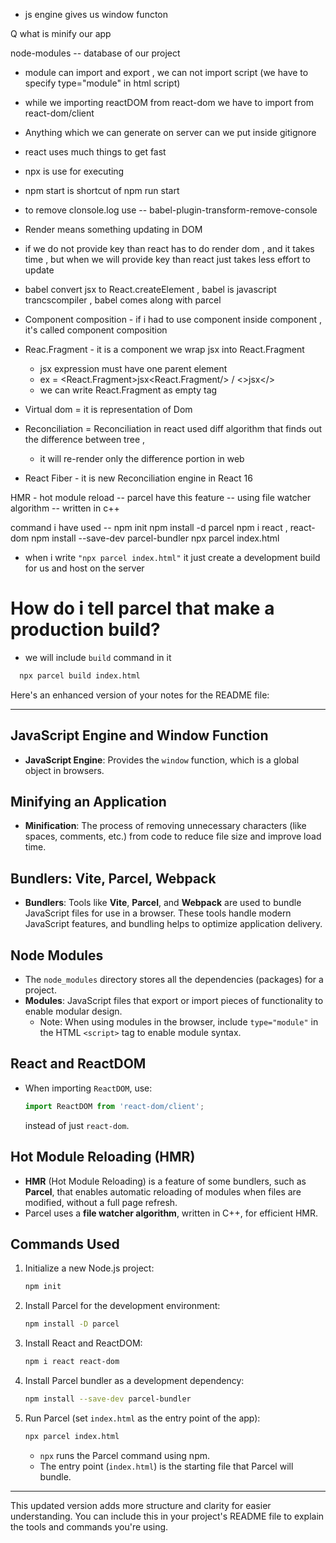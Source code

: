 * js engine gives us window functon

Q what is minify our app

<!-- BUNDLERS : Vite , parcel, webpack -->
node-modules -- database of our project
* module can import and export , we can not import script
(we have to specify type="module" in html script)
* while we importing reactDOM from react-dom we have to import from react-dom/client
* Anything which we can generate on server can we put inside gitignore
* react uses much things to get fast
* npx is use for executing
* npm start is shortcut of npm run start
* to remove clonsole.log use -- babel-plugin-transform-remove-console
* Render means something updating in DOM
* if we do not provide key than react has to do render dom , and it takes time , but when we will provide key than react just takes less effort to update
* babel convert jsx to React.createElement , babel is javascript trancscompiler , babel comes along with parcel
* Component composition -  if i had to use component inside component , it's called component composition

* Reac.Fragment - it is a component we wrap jsx into React.Fragment
  - jsx expression must have one parent element
  - ex = <React.Fragment>jsx<React.Fragment/> / <>jsx</>
  - we can write React.Fragment as empty tag
* Virtual dom = it is representation of Dom 
* Reconciliation = Reconciliation in react used diff algorithm that finds out the difference between tree ,
  - it will re-render only the difference portion in web

* React Fiber - it is new Reconciliation engine in React 16


<!--parcel does --- >
HMR - Hot Module Replacement 
File Watcher algorithm - c++
Building
minifying
cleaning our code
Dev abd production Build
Super Fast build algorithm
Image Optimization 
Caching while development
Compression
Compatble with older version of browser
HTTPS on dev  (npx parcel index.html --https)
port Number
Consistent Hashing Algorithm
Zero Config
Tree Shaking - Removing un-wanted




Transitive Dependencies

-->


HMR - hot module reload -- parcel have this feature -- using file watcher algorithm -- written in c++

command i have used -- 
npm init 
npm install -d parcel  <!--to install parcel for development environment , not for production  (-d)  // same thing ->  npm install parcel --save-dev parccel -->
npm i react , react-dom
npm install --save-dev parcel-bundler
npx parcel index.html  <!-- index.html is entry point  of our app ,  npx means execute using npm -->
 - when i write `"npx parcel index.html"` it just create a development build for us and host on the server 

# How do i tell parcel that make a production build? 
 - we will include `build` command in it
 ```bash
   npx parcel build index.html
   ```
 <!-- after build it will minify our app,cleaning code (remove console , etc),
 parcel will build all the production files on dist folder
 -->
 























Here's an enhanced version of your notes for the README file:

---

## JavaScript Engine and Window Function

- **JavaScript Engine**: Provides the `window` function, which is a global object in browsers.
  
## Minifying an Application

- **Minification**: The process of removing unnecessary characters (like spaces, comments, etc.) from code to reduce file size and improve load time.

## Bundlers: Vite, Parcel, Webpack

- **Bundlers**: Tools like **Vite**, **Parcel**, and **Webpack** are used to bundle JavaScript files for use in a browser. These tools handle modern JavaScript features, and bundling helps to optimize application delivery.

## Node Modules

- The `node_modules` directory stores all the dependencies (packages) for a project.
- **Modules**: JavaScript files that export or import pieces of functionality to enable modular design. 
  - Note: When using modules in the browser, include `type="module"` in the HTML `<script>` tag to enable module syntax.
  
## React and ReactDOM

- When importing `ReactDOM`, use:
  ```javascript
  import ReactDOM from 'react-dom/client';
  ```
  instead of just `react-dom`.

## Hot Module Reloading (HMR)

- **HMR** (Hot Module Reloading) is a feature of some bundlers, such as **Parcel**, that enables automatic reloading of modules when files are modified, without a full page refresh.
- Parcel uses a **file watcher algorithm**, written in C++, for efficient HMR.

## Commands Used

1. Initialize a new Node.js project:
   ```bash
   npm init
   ```

2. Install Parcel for the development environment:
   ```bash
   npm install -D parcel
   ```

3. Install React and ReactDOM:
   ```bash
   npm i react react-dom
   ```

4. Install Parcel bundler as a development dependency:
   ```bash
   npm install --save-dev parcel-bundler
   ```

5. Run Parcel (set `index.html` as the entry point of the app):
   ```bash
   npx parcel index.html
   ```

   - `npx` runs the Parcel command using npm.
   - The entry point (`index.html`) is the starting file that Parcel will bundle.

---

This updated version adds more structure and clarity for easier understanding. You can include this in your project's README file to explain the tools and commands you're using.
